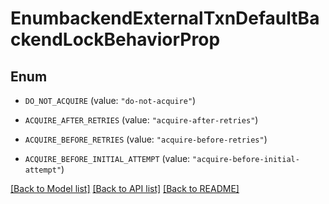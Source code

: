 # EnumbackendExternalTxnDefaultBackendLockBehaviorProp

## Enum


* `DO_NOT_ACQUIRE` (value: `"do-not-acquire"`)

* `ACQUIRE_AFTER_RETRIES` (value: `"acquire-after-retries"`)

* `ACQUIRE_BEFORE_RETRIES` (value: `"acquire-before-retries"`)

* `ACQUIRE_BEFORE_INITIAL_ATTEMPT` (value: `"acquire-before-initial-attempt"`)


[[Back to Model list]](../README.md#documentation-for-models) [[Back to API list]](../README.md#documentation-for-api-endpoints) [[Back to README]](../README.md)


